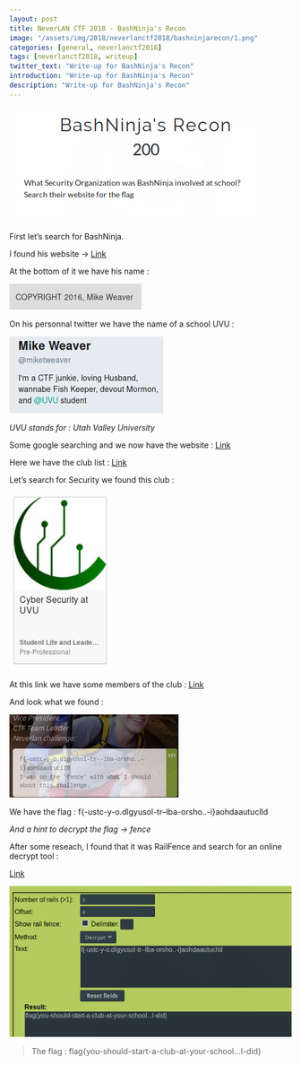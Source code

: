 ```yaml
---
layout: post
title: NeverLAN CTF 2018 - BashNinja's Recon
image: "/assets/img/2018/neverlanctf2018/bashninjarecon/1.png"
categories: [general, neverlanctf2018]
tags: [neverlanctf2018, writeup]
twitter_text: "Write-up for BashNinja's Recon"
introduction: "Write-up for BashNinja's Recon"
description: "Write-up for BashNinja's Recon"
---
```



![](/assets/img/2018/neverlanctf2018/bashninjarecon/1.png)

First let’s search for BashNinja.

I found his website → [Link](https://www.thebash.ninja/)

At the bottom of it we have his name :

![](/assets/img/2018/neverlanctf2018/bashninjarecon/2.png)

On his personnal twitter we have the name of a school UVU :

![](/assets/img/2018/neverlanctf2018/bashninjarecon/3.png)

*UVU stands for : Utah Valley University*

Some google searching and we now have the website : [Link](https://www.uvu.edu/)

Here we have the club list : [Link](https://www.uvu.edu/clubs/clublist.html)

Let’s search for Security we found this club :

![](/assets/img/2018/neverlanctf2018/bashninjarecon/4.png)

At this link we have some members of the club : [Link](https://www.uvucsc.com/officers/)

And look what we found :

![](/assets/img/2018/neverlanctf2018/bashninjarecon/5.png)

We have the flag : f{-ustc-y-o.dlgyusol-tr–lba-orsho..-i}aohdaautuclId

*And a hint to decrypt the flag → fence*

After some reseach, I found that it was RailFence and search for an online decrypt tool :

[Link](https://www.geocachingtoolbox.com/index.php?page=railFenceCipher)

![](/assets/img/2018/neverlanctf2018/bashninjarecon/6.png)

> The flag : flag{you-should-start-a-club-at-your-school…I-did}